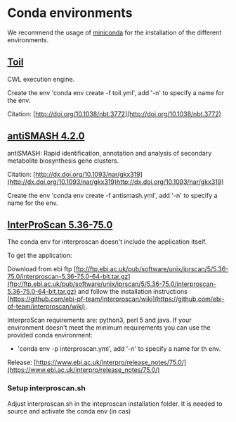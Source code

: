 # Conda environments

We recommend the usage of [miniconda](https://docs.conda.io/en/latest/miniconda.html) for the installation of the different environments.

## [Toil](http://toil.ucsc-cgl.org/)

CWL execution engine.

Create the env 'conda env create -f toil.yml', add '-n' to specify a name for the env.

Citation: [http://doi.org/10.1038/nbt.3772](http://doi.org/10.1038/nbt.3772)

## [antiSMASH 4.2.0](https://antismash.secondarymetabolites.org)

antiSMASH: Rapid identification, annotation and analysis of secondary metabolite biosynthesis gene clusters.

Citation: [http://dx.doi.org/10.1093/nar/gkx319](http://dx.doi.org/10.1093/nar/gkx319)http://dx.doi.org/10.1093/nar/gkx319)

Create the env 'conda env create -f antismash.yml', add '-n' to specify a name for the env.

## [InterProScan 5.36-75.0](https://www.ebi.ac.uk/interpro/)

The conda env for interproscan doesn't include the application itself.

To get the application:

Download from ebi ftp [ftp://ftp.ebi.ac.uk/pub/software/unix/iprscan/5/5.36-75.0/interproscan-5.36-75.0-64-bit.tar.gz](ftp://ftp.ebi.ac.uk/pub/software/unix/iprscan/5/5.36-75.0/interproscan-5.36-75.0-64-bit.tar.gz) and follow the installation instructions [https://github.com/ebi-pf-team/interproscan/wiki](https://github.com/ebi-pf-team/interproscan/wiki).

InterproScan requirements are: python3, perl 5 and java. If your environment doesn't meet the minimum requirements you can use the provided conda environment:

- 'conda env -p interproscan.yml', add '-n' to specify a name for th env.

Release: [https://www.ebi.ac.uk/interpro/release_notes/75.0/](https://www.ebi.ac.uk/interpro/release_notes/75.0/)

### Setup interproscan.sh

Adjust interproscan.sh in the inteproscan installation folder. It is needed to source and activate the conda env (in cas)